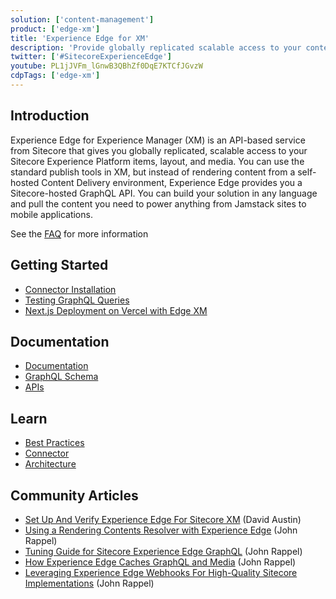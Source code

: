 ```yaml
---
solution: ['content-management']
product: ['edge-xm']
title: 'Experience Edge for XM'
description: 'Provide globally replicated scalable access to your content managed within Sitecore Experience Manager'
twitter: ['#SitecoreExperienceEdge']
youtube: PL1jJVFm_lGnwB3QBhZf0DqE7KTCfJGvzW
cdpTags: ['edge-xm']
---
```


## Introduction

Experience Edge for Experience Manager (XM) is an API-based service from Sitecore that gives you globally replicated, scalable access to your Sitecore Experience Platform items, layout, and media. You can use the standard publish tools in XM, but instead of rendering content from a self-hosted Content Delivery environment, Experience Edge provides you a Sitecore-hosted GraphQL API. You can build your solution in any language and pull the content you need to power anything from Jamstack sites to mobile applications.

See the [FAQ](https://www.sitecore.com/company/news-events/press-releases/2020/12/sitecore-advances-saas-platform-with-sitecore-experience-edge/faq) for more information

## Getting Started

- [Connector Installation](http://doc.sitecore.com/en/developers/hd/200/sitecore-headless-development/install-and-configure-the-experience-edge-connector.html)
- [Testing GraphQL Queries](http://doc.sitecore.com/en/developers/hd/200/sitecore-headless-development/test-your-queries.html)
- [Next.js Deployment on Vercel with Edge XM](https://doc.sitecore.com/xp/en/developers/hd/200/sitecore-headless-development/walkthrough--deploying-jss-next-js-apps-to-vercel.html)

## Documentation

- [Documentation](http://doc.sitecore.com/en/developers/hd/200/sitecore-headless-development/sitecore-experience-edge-for-xm.html)
- [GraphQL Schema](http://doc.sitecore.com/en/developers/hd/200/sitecore-headless-development/the-experience-edge-schema.html)
- [APIs](http://doc.sitecore.com/en/developers/hd/200/sitecore-headless-development/experience-edge-for-xm-apis.html)

## Learn

- [Best Practices](http://doc.sitecore.com/en/developers/hd/200/sitecore-headless-development/experience-edge-for-xm-best-practices.html)
- [Connector](http://doc.sitecore.com/en/developers/hd/200/sitecore-headless-development/the-experience-edge-connector.html)
- [Architecture](http://doc.sitecore.com/en/developers/hd/200/sitecore-headless-development/the-architecture-of-sitecore-experience-edge-for-xm.html)

## Community Articles

- [Set Up And Verify Experience Edge For Sitecore XM](https://www.getfishtank.com/blog/set-up-and-verify-experience-edge-for-sitecore-xm) (David Austin)
- [Using a Rendering Contents Resolver with Experience Edge](https://sitecorerap.wordpress.com/2023/01/24/using-a-rendering-contents-resolver-with-experience-edge/) (John Rappel)
- [Tuning Guide for Sitecore Experience Edge GraphQL](https://sitecorerap.wordpress.com/2023/03/02/tuning-guide-for-sitecore-experience-edge-graphql/) (John Rappel)
- [How Experience Edge Caches GraphQL and Media](https://sitecorerap.wordpress.com/2023/03/10/how-experience-edge-caches-graphql-and-media/) (John Rappel)
- [Leveraging Experience Edge Webhooks For High-Quality Sitecore Implementations](https://sitecorerap.wordpress.com/2023/06/16/leveraging-experience-edge-webhooks-for-high-quality-sitecore-implementations/) (John Rappel)
